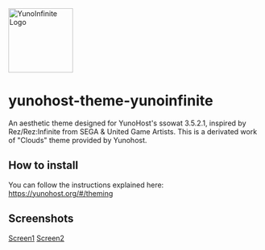 <img src="https://github.com/Finger-san/yunohost-theme-yunoinfinite/raw/screenshots/yunoInfiniteDark.png" alt="YunoInfinite Logo" width="128" height="128">

# yunohost-theme-yunoinfinite

An aesthetic theme designed for YunoHost's ssowat 3.5.2.1, inspired by Rez/Rez:Infinite from SEGA & United Game Artists.
This is a derivated work of "Clouds" theme provided by Yunohost.

## How to install

You can follow the instructions explained here:
https://yunohost.org/#/theming

## Screenshots

[Screen1](https://raw.githubusercontent.com/Finger-san/yunohost-theme-yunoinfinite/screenshots/screen1.png)
[Screen2](https://raw.githubusercontent.com/Finger-san/yunohost-theme-yunoinfinite/screenshots/screen2.png)
